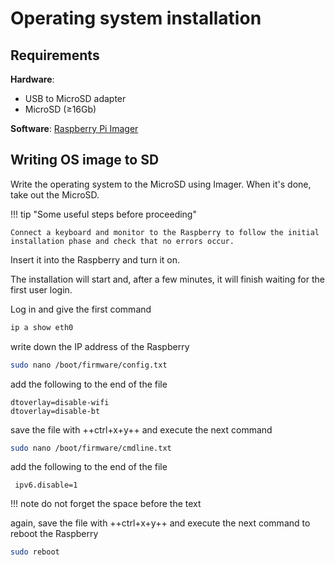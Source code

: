 # Operating system installation

## Requirements

**Hardware**:

- USB to MicroSD adapter
- MicroSD (&GreaterEqual;16Gb)

**Software**: [Raspberry Pi Imager](https://www.raspberrypi.com/software/)

## Writing OS image to SD

Write the operating system to the MicroSD using Imager. When it's done, take out the MicroSD.

!!! tip "Some useful steps before proceeding"

    Connect a keyboard and monitor to the Raspberry to follow the initial installation phase and check that no errors occur.

Insert it into the Raspberry and turn it on.

The installation will start and, after a few minutes, it will finish waiting for the first user login.

Log in and give the first command

```sh
ip a show eth0
```

write down the IP address of the Raspberry

```sh
sudo nano /boot/firmware/config.txt
```

add the following to the end of the file

```text
dtoverlay=disable-wifi
dtoverlay=disable-bt
```

save the file with ++ctrl+x+y++ and execute the next command

```sh
sudo nano /boot/firmware/cmdline.txt
```

add the following to the end of the file

```text
 ipv6.disable=1
```

!!! note
    do not forget the space before the text

again, save the file with ++ctrl+x+y++ and execute the next command to reboot the Raspberry

```sh
sudo reboot
```
